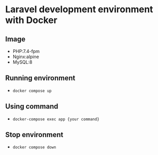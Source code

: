 # Laravel development environment with Docker

## Image

-   PHP:7.4-fpm
-   Nginx:alpine
-   MySQL:8

## Running environment

-   `docker compose up`

## Using command

-   `docker-compose exec app {your command}`

## Stop environment

-   `docker compose down`
